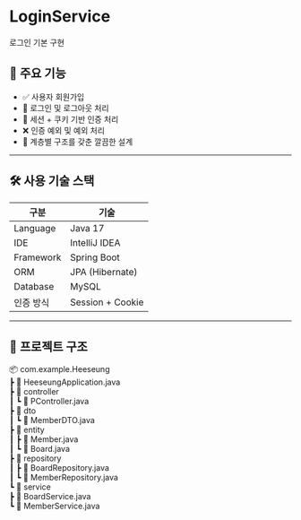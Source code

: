 # LoginService
로그인 기본 구현 

## 🚀 주요 기능

- ✅ 사용자 회원가입
- 🔐 로그인 및 로그아웃 처리
- 🍪 세션 + 쿠키 기반 인증 처리
- ❌ 인증 예외 및 예외 처리
- 📂 계층별 구조를 갖춘 깔끔한 설계
---

## 🛠️ 사용 기술 스택

| 구분 | 기술 |
|------|------|
| Language | Java 17 |
| IDE | IntelliJ IDEA |
| Framework | Spring Boot |
| ORM | JPA (Hibernate) |
| Database | MySQL |
| 인증 방식 | Session + Cookie |
---

## 📁 프로젝트 구조
📦 com.example.Heeseung  
┣ 📄 HeeseungApplication.java  
┣ 📂 controller  
┃ ┗ 📄 PController.java  
┣ 📂 dto  
┃ ┗ 📄 MemberDTO.java  
┣ 📂 entity  
┃ ┣ 📄 Member.java  
┃ ┗ 📄 Board.java  
┣ 📂 repository  
┃ ┣ 📄 BoardRepository.java  
┃ ┗ 📄 MemberRepository.java  
┗ 📂 service  
  ┣ 📄 BoardService.java  
  ┗ 📄 MemberService.java 
